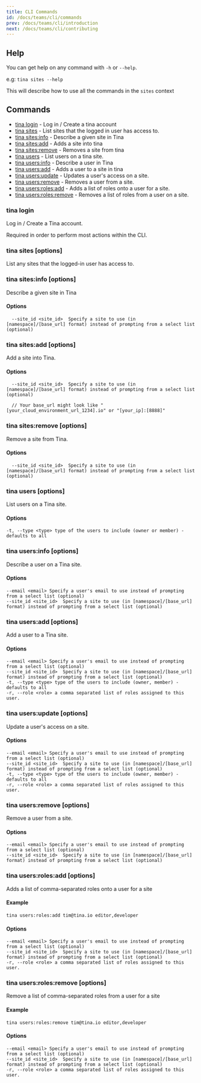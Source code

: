 ```yaml
---
title: CLI Commands
id: /docs/teams/cli/commands
prev: /docs/teams/cli/introduction
next: /docs/teams/cli/contributing
---
```


## Help

You can get help on any command with `-h` or `--help`.

e.g: `tina sites --help`

This will describe how to use all the commands in the `sites` context

## Commands

- [tina login](#tina-login) - Log in / Create a tina account
- [tina sites](#tina-sites) - List sites that the logged in user has access to.
- [tina sites:info](#tina-sitesinfo-options) - Describe a given site in Tina
- [tina sites:add](#tina-sitesadd-options) - Adds a site into tina
- [tina sites:remove](#tina-sitesremove-options) - Removes a site from tina
- [tina users](#tina-users-options) - List users on a tina site.
- [tina users:info](#tina-usersinfo-options) - Describe a user in Tina
- [tina users:add](#tina-usersadd-email-options) - Adds a user to a site in tina
- [tina users:update](#tina-usersupdate-email-options) - Updates a user's access on a site.
- [tina users:remove](#tina-usersremove-options) - Removes a user from a site.
- [tina users:roles:add](#tina-usersrolesremove-options) - Adds a list of roles onto a user for a site.
- [tina users:roles:remove](#tina-usersrolesremove-options) - Removes a list of roles from a user on a site.

### tina login

Log in / Create a Tina account.

Required in order to perform most actions within the CLI.

### tina sites \[options\]

List any sites that the logged-in user has access to.

### tina sites:info \[options\]

Describe a given site in Tina

#### Options

      --site_id <site_id>  Specify a site to use (in [namespace]/[base_url] format) instead of prompting from a select list (optional)

### tina sites:add \[options\]

Add a site into Tina.

#### Options

      --site_id <site_id>  Specify a site to use (in [namespace]/[base_url] format) instead of prompting from a select list (optional)

      // Your base_url might look like "[your_cloud_environment_url_1234].io" or "[your_ip]:[8888]"

### tina sites:remove \[options\]

Remove a site from Tina.

#### Options

      --site_id <site_id>  Specify a site to use (in [namespace]/[base_url] format) instead of prompting from a select list (optional)

### tina users \[options\]

List users on a Tina site.

#### Options

    -t, --type <type> type of the users to include (owner or member) - defaults to all

### tina users:info \[options\]

Describe a user on a Tina site.

#### Options

    --email <email> Specify a user's email to use instead of prompting from a select list (optional)
    --site_id <site_id>  Specify a site to use (in [namespace]/[base_url] format) instead of prompting from a select list (optional)

### tina users:add \[options\]

Add a user to a Tina site.

#### Options

    --email <email> Specify a user's email to use instead of prompting from a select list (optional)
    --site_id <site_id>  Specify a site to use (in [namespace]/[base_url] format) instead of prompting from a select list (optional)
    -t, --type <type> type of the users to include (owner, member) - defaults to all
    -r, --role <role> a comma separated list of roles assigned to this user.

### tina users:update \[options\]

Update a user's access on a site.

#### Options

    --email <email> Specify a user's email to use instead of prompting from a select list (optional)
    --site_id <site_id>  Specify a site to use (in [namespace]/[base_url] format) instead of prompting from a select list (optional)
    -t, --type <type> type of the users to include (owner, member) - defaults to all
    -r, --role <role> a comma separated list of roles assigned to this user.

### tina users:remove \[options\]

Remove a user from a site.

#### Options

    --email <email> Specify a user's email to use instead of prompting from a select list (optional)
    --site_id <site_id>  Specify a site to use (in [namespace]/[base_url] format) instead of prompting from a select list (optional)

### tina users:roles:add \[options\]

Adds a list of comma-separated roles onto a user for a site

#### Example

    tina users:roles:add tim@tina.io editor,developer

#### Options

    --email <email> Specify a user's email to use instead of prompting from a select list (optional)
    --site_id <site_id>  Specify a site to use (in [namespace]/[base_url] format) instead of prompting from a select list (optional)
    -r, --role <role> a comma separated list of roles assigned to this user.

### tina users:roles:remove \[options\]

Remove a list of comma-separated roles from a user for a site

#### Example

    tina users:roles:remove tim@tina.io editor,developer

#### Options

    --email <email> Specify a user's email to use instead of prompting from a select list (optional)
    --site_id <site_id>  Specify a site to use (in [namespace]/[base_url] format) instead of prompting from a select list (optional)
    -r, --role <role> a comma separated list of roles assigned to this user.

